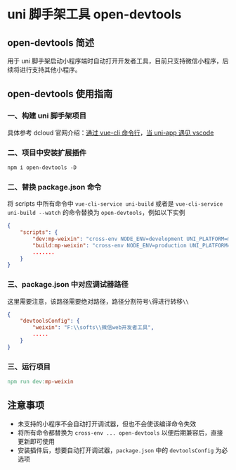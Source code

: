 # uni 脚手架工具 open-devtools

## open-devtools 简述

用于 uni 脚手架启动小程序端时自动打开开发者工具，目前只支持微信小程序，后续将进行支持其他小程序。

## open-devtools 使用指南

### 一、构建 uni 脚手架项目

具体参考 dcloud 官网介绍：[通过 vue-cli 命令行](https://uniapp.dcloud.io/quickstart?id=_2-%e9%80%9a%e8%bf%87vue-cli%e5%91%bd%e4%bb%a4%e8%a1%8c)，[当 uni-app 遇见 vscode](https://ask.dcloud.net.cn/article/36286)

### 二、项目中安装扩展插件

~~~makefile
npm i open-devtools -D
~~~

### 二、替换 package.json 命令

将 scripts 中所有命令中 `vue-cli-service uni-build` 或者是  `vue-cli-service uni-build --watch` 的命令替换为 `open-devtools`，例如以下实例

~~~json
{
    "scripts": {
        "dev:mp-weixin": "cross-env NODE_ENV=development UNI_PLATFORM=mp-weixin open-devtools",
        "build:mp-weixin": "cross-env NODE_ENV=production UNI_PLATFORM=mp-weixin open-devtools",
        .......
    }
}
~~~

### 三、package.json 中对应调试器路径

这里需要注意，该路径需要绝对路径，路径分割符号`\`得进行转移`\\`

~~~json
{
    "devtoolsConfig": {
    	"weixin": "F:\\softs\\微信web开发者工具",
        .....
  	}
}
~~~

### 三、运行项目

~~~makefile
npm run dev:mp-weixin
~~~

## 注意事项

- 未支持的小程序不会自动打开调试器，但也不会使该编译命令失效
- 将所有命令都替换为 `cross-env ... open-devtools` 以便后期兼容后，直接更新即可使用
- 安装插件后，想要自动打开调试器，`package.json` 中的 `devtoolsConfig` 为必选项


